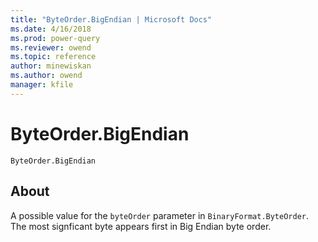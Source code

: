 ```yaml
---
title: "ByteOrder.BigEndian | Microsoft Docs"
ms.date: 4/16/2018
ms.prod: power-query
ms.reviewer: owend
ms.topic: reference
author: minewiskan
ms.author: owend
manager: kfile
---
```

# ByteOrder.BigEndian
<code>ByteOrder.BigEndian
</code>

## About
A possible value for the <code>byteOrder</code> parameter in <code>BinaryFormat.ByteOrder</code>. The most signficant byte appears first in Big Endian byte order.
